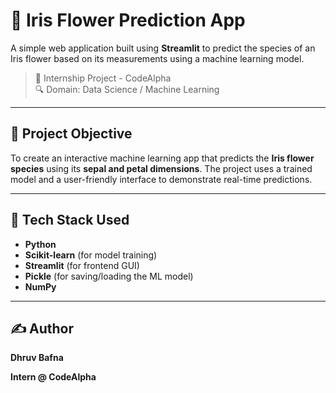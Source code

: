 # 🌸 Iris Flower Prediction App

A simple web application built using **Streamlit** to predict the species of an Iris flower based on its measurements using a machine learning model.

> 🚀 Internship Project - CodeAlpha  
> 🔍 Domain: Data Science / Machine Learning

---

## 📌 Project Objective

To create an interactive machine learning app that predicts the **Iris flower species** using its **sepal and petal dimensions**. The project uses a trained model and a user-friendly interface to demonstrate real-time predictions.

---

## 🔧 Tech Stack Used

- **Python**
- **Scikit-learn** (for model training)
- **Streamlit** (for frontend GUI)
- **Pickle** (for saving/loading the ML model)
- **NumPy**

---

## ✍️ Author

**Dhruv Bafna**

**Intern @ CodeAlpha**


